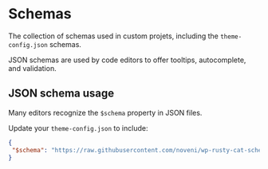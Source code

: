 # Schemas

The collection of schemas used in custom projets, including the `theme-config.json` schemas.

JSON schemas are used by code editors to offer tooltips, autocomplete, and validation.

## JSON schema usage

Many editors recognize the `$schema` property in JSON files.

Update your `theme-config.json` to include:

```json
{
 "$schema": "https://raw.githubusercontent.com/noveni/wp-rusty-cat-schemas/refs/heads/3.2.0/schemas/theme-config.json"
}
```
